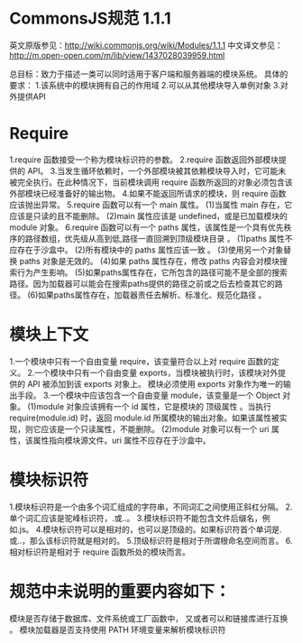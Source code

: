 # CommonsJS规范 1.1.1
英文原版参见：http://wiki.commonjs.org/wiki/Modules/1.1.1
中文译文参见：http://m.open-open.com/m/lib/view/1437028039959.html

总目标：致力于描述一类可以同时适用于客户端和服务器端的模块系统。
具体的要求：
1.该系统中的模块拥有自己的作用域
2.可以从其他模块导入单例对象
3.对外提供API

# Require
1.require 函数接受一个称为模块标识符的参数。
2.require 函数返回外部模块提供的 API。
3.当发生循环依赖时，一个外部模块被其依赖模块导入时，它可能未被完全执行。在此种情况下，当前模块调用 require 函数所返回的对象必须包含该外部模块已经准备好的输出物。
4.如果不能返回所请求的模块，则 require 函数应该抛出异常。
5.require 函数可以有一个 main 属性。
(1)当属性 main 存在，它应该是只读的且不能删除。
(2)main 属性应该是 undefined，或是已加载模块的 module 对象。
6.require 函数可以有一个 paths 属性，该属性是一个具有优先秩序的路径数组，优先级从高到低,路径一直回溯到顶级模块目录 。
(1)paths 属性不应存在于沙盒中。
(2)所有模块中的 paths 属性应该一致 。
(3)使用另一个对象替换 paths 对象是无效的。
(4)如果 paths 属性存在，修改 paths 内容会对模块搜索行为产生影响。
(5)如果paths属性存在，它所包含的路径可能不是全部的搜索路径。因为加载器可以能会在搜索paths提供的路径之前或之后去检查其它的路径。
(6)如果paths属性存在，加载器责任去解析、标准化、规范化路径 。

# 模块上下文
1.一个模块中只有一个自由变量 require，该变量符合以上对 require 函数的定义。
2.一个模块中只有一个自由变量 exports，当模块被执行时，该模块对外提供的 API 被添加到该 exports 对象上。
  模块必须使用 exports 对象作为唯一的输出手段。
3.一个模块中应该包含一个自由变量 module，该变量是一个 Object 对象。
  (1)module 对象应该拥有一个 id 属性，它是模块的 顶级属性 。当执行 require(module.id) 时，返回 module.id 所属模块的输出对象。如果该属性被实现，则它应该是一个只读属性，不能删除。
  (2)module 对象可以有一个 uri 属性，该属性指向模块源文件。uri 属性不应存在于沙盒中。

# 模块标识符
1.模块标识符是一个由多个词汇组成的字符串，不同词汇之间使用正斜杠分隔。
2.单个词汇应该是驼峰标识符，.或..。
3.模块标识符不能包含文件后缀名，例如.js。
4.模块标识符可以是相对的，也可以是顶级的。如果标识符首个单词是.或..，那么该标识符就是相对的。
5.顶级标识符是相对于所谓根命名空间而言。
6.相对标识符是相对于 require 函数所处的模块而言。

# 规范中未说明的重要内容如下：
模块是否存储于数据库、文件系统或工厂函数中， 又或者可以和链接库进行互换 。
模块加载器是否支持使用 PATH 环境变量来解析模块标识符


